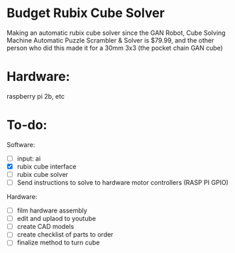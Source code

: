 # Budget Rubix Cube Solver
Making an automatic rubix cube solver since the GAN Robot, Cube Solving Machine Automatic Puzzle Scrambler &amp; Solver is $79.99, and the other person who did this made it for a 30mm 3x3 (the pocket chain GAN cube)

# Hardware:
raspberry pi 2b, etc


# To-do:
Software: 
- [ ] input: ai
- [x] rubix cube interface
- [ ] rubix cube solver
- [ ] Send instructions to solve to hardware motor controllers (RASP PI GPIO)

Hardware:
- [ ] film hardware assembly
- [ ] edit and uplaod to youtube
- [ ] create CAD models
- [ ] create checklist of parts to order
- [ ] finalize method to turn cube
